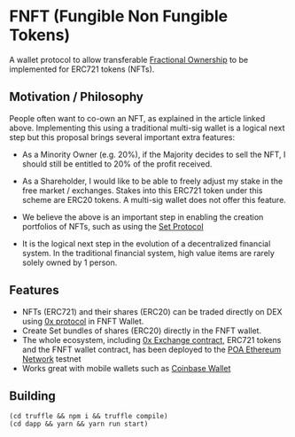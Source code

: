 # FNFT (Fungible Non Fungible Tokens)

A wallet protocol to allow transferable [Fractional Ownership](https://en.wikipedia.org/wiki/Fractional_ownership) to be implemented for ERC721 tokens (NFTs).

## Motivation / Philosophy

People often want to co-own an NFT, as explained in the article linked above. Implementing this using a traditional multi-sig wallet is a logical next step but this proposal brings several important extra features:

- As a Minority Owner (e.g. 20%), if the Majority decides to sell the NFT, I should still be entitled to 20% of the profit received.

- As a Shareholder, I would like to be able to freely adjust my stake in the free market / exchanges. Stakes into this ERC721 token under this scheme are ERC20 tokens. A multi-sig wallet does not offer this feature.

- We believe the above is an important step in enabling the creation portfolios of NFTs, such as using the [Set Protocol](https://setprotocol.com/)

- It is the logical next step in the evolution of a decentralized financial system. In the traditional financial system, high value items are rarely solely owned by 1 person.

## Features

- NFTs (ERC721) and their shares (ERC20) can be traded directly on DEX using [0x protocol](https://0xproject.com/) in FNFT Wallet.
- Create Set bundles of shares (ERC20) directly in the FNFT wallet.
- The whole ecosystem, including [0x Exchange contract](https://sokol.poaexplorer.com/txid/search/0x5b1986bd6a77fa04d9b964f778e9633639402520a048accabc247eeb67c3d441), ERC721 tokens and the FNFT wallet contract, has been deployed to the [POA Ethereum Network](https://poa.network/) testnet
- Works great with mobile wallets such as [Coinbase Wallet](https://wallet.coinbase.com/)

## Building

```
(cd truffle && npm i && truffle compile)
(cd dapp && yarn && yarn run start)
```
